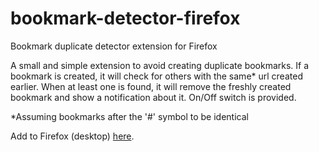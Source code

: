 # bookmark-detector-firefox
Bookmark duplicate detector extension for Firefox

A small and simple extension to avoid creating duplicate bookmarks. If a bookmark is created, it will check for others with the same* url created earlier. When at least one is found, it will remove the freshly created bookmark and show a notification about it. On/Off switch is provided.

*Assuming bookmarks after the '#' symbol to be identical

Add to Firefox (desktop) <a href="https://addons.mozilla.org/en-US/firefox/addon/bookmark-detector/">here</a>.
